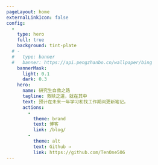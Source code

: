 ```yaml
---
pageLayout: home
externalLinkIcon: false
config:
  -
    type: hero
    full: true
    background: tint-plate
  # -
  #   type: banner
  #   banner: https://api.pengzhanbo.cn/wallpaper/bing
    bannerMask:
      light: 0.1
      dark: 0.3
    hero:
      name: 研究生自救之路
      tagline: 救赎之道，就在其中
      text: 预计在未来一年学习和找工作期间更新笔记。
      actions:
        -
          theme: brand
          text: 博客
          link: /blog/
        -
          theme: alt
          text: Github →
          link: https://github.com/TenOne506
---
```

